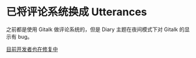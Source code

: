 # 已将评论系统换成 Utterances


<!--more-->
之前都是使用 Gitalk 做评论系统的，但是 Diary 主题在夜间模式下对 Gitalk 的显示有 bug。

[目前开发者也在修复中](https://github.com/AmazingRise/hugo-theme-diary/issues/96)
